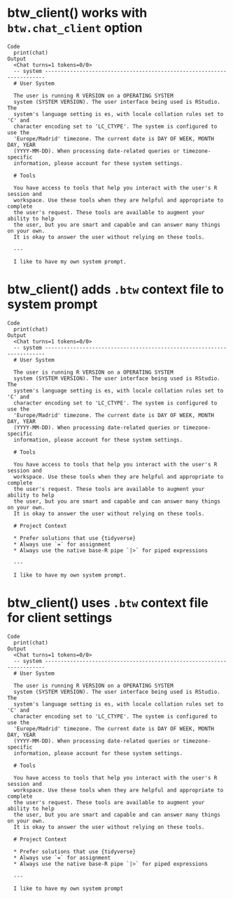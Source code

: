 # btw_client() works with `btw.chat_client` option

    Code
      print(chat)
    Output
      <Chat turns=1 tokens=0/0>
      -- system ----------------------------------------------------------------------
      # User System
      
      The user is running R VERSION on a OPERATING SYSTEM 
      system (SYSTEM VERSION). The user interface being used is RStudio. The 
      system's language setting is es, with locale collation rules set to 'C' and 
      character encoding set to 'LC_CTYPE'. The system is configured to use the 
      'Europe/Madrid' timezone. The current date is DAY OF WEEK, MONTH DAY, YEAR 
      (YYYY-MM-DD). When processing date-related queries or timezone-specific 
      information, please account for these system settings.
      
      # Tools
      
      You have access to tools that help you interact with the user's R session and 
      workspace. Use these tools when they are helpful and appropriate to complete 
      the user's request. These tools are available to augment your ability to help 
      the user, but you are smart and capable and can answer many things on your own.
      It is okay to answer the user without relying on these tools.
      
      ---
      
      I like to have my own system prompt.

# btw_client() adds `.btw` context file to system prompt

    Code
      print(chat)
    Output
      <Chat turns=1 tokens=0/0>
      -- system ----------------------------------------------------------------------
      # User System
      
      The user is running R VERSION on a OPERATING SYSTEM 
      system (SYSTEM VERSION). The user interface being used is RStudio. The 
      system's language setting is es, with locale collation rules set to 'C' and 
      character encoding set to 'LC_CTYPE'. The system is configured to use the 
      'Europe/Madrid' timezone. The current date is DAY OF WEEK, MONTH DAY, YEAR 
      (YYYY-MM-DD). When processing date-related queries or timezone-specific 
      information, please account for these system settings.
      
      # Tools
      
      You have access to tools that help you interact with the user's R session and 
      workspace. Use these tools when they are helpful and appropriate to complete 
      the user's request. These tools are available to augment your ability to help 
      the user, but you are smart and capable and can answer many things on your own.
      It is okay to answer the user without relying on these tools.
      
      # Project Context
      
      * Prefer solutions that use {tidyverse}
      * Always use `=` for assignment
      * Always use the native base-R pipe `|>` for piped expressions
      
      ---
      
      I like to have my own system prompt.

# btw_client() uses `.btw` context file for client settings

    Code
      print(chat)
    Output
      <Chat turns=1 tokens=0/0>
      -- system ----------------------------------------------------------------------
      # User System
      
      The user is running R VERSION on a OPERATING SYSTEM 
      system (SYSTEM VERSION). The user interface being used is RStudio. The 
      system's language setting is es, with locale collation rules set to 'C' and 
      character encoding set to 'LC_CTYPE'. The system is configured to use the 
      'Europe/Madrid' timezone. The current date is DAY OF WEEK, MONTH DAY, YEAR 
      (YYYY-MM-DD). When processing date-related queries or timezone-specific 
      information, please account for these system settings.
      
      # Tools
      
      You have access to tools that help you interact with the user's R session and 
      workspace. Use these tools when they are helpful and appropriate to complete 
      the user's request. These tools are available to augment your ability to help 
      the user, but you are smart and capable and can answer many things on your own.
      It is okay to answer the user without relying on these tools.
      
      # Project Context
      
      * Prefer solutions that use {tidyverse}
      * Always use `=` for assignment
      * Always use the native base-R pipe `|>` for piped expressions
      
      ---
      
      I like to have my own system prompt

